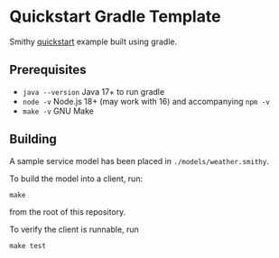 # Quickstart Gradle Template

Smithy [quickstart](https://smithy.io/2.0/quickstart.html) example built using gradle.

## Prerequisites

- `java --version` Java 17+ to run gradle
- `node -v` Node.js 18+ (may work with 16) and accompanying `npm -v`
- `make -v` GNU Make

## Building

A sample service model has been placed in `./models/weather.smithy`.

To build the model into a client, run:

```console
make
```

from the root of this repository.

To verify the client is runnable, run

```
make test
```
